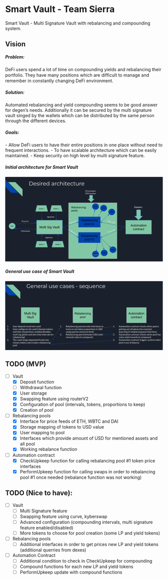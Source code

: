 # Smart Vault - Team Sierra

Smart Vault - Multi Signature Vault with rebalancing and compounding system.

## Vision

<h5>Problem:</h5>
DeFi users spend a lot of time on compounding yields and rebalancing their portfolio. They have many positions
which are difﬁcult to manage and remember in constantly changing DeFi environment.
<h5>Solution:</h5>
Automated rebalancing and yield compounding seems to be good answer for degen’s needs. Additionally it can be
secured by the multi signature vault singed by the wallets which can be distributed by the same person through
the different devices.
<h5>Goals:</h5>
- Allow DeFi users to have their entire positions in one place without need to frequent interactions.
- To have scalable architecture which can be easily maintained.
- Keep security on high level by multi signature feature.

<h5>Initial architecture for Smart Vault</h5>
<img title="SmartVault-InitialArchiteture" alt="Initial architecture for Smart Vault" src="/images/SmartVault-InitialArchiteture.png">
<h5>General use case of Smart Vault</h5>
<img title="SmartVault-UseCase" alt="General use case of Smart Vault" src="/images/SmartVault-UseCase.png">

## TODO (MVP)
- [ ] Vault
    - [x] Deposit function
    - [ ] Withdrawal function
    - [x] User storage
    - [x] Swapping feature using routerV2
    - [x] Configuration of pool (intervals, tokens, proportions to keep)
    - [x] Creation of pool

- [ ] Rebalancing pools
    - [x] Interface for price feeds of ETH, WBTC and DAI
    - [x] Storage mapping of tokens to USD value
    - [x] User mapping to pool
    - [x] Interfaces which provide amount of USD for mentioned assets and all pool
    - [x] Working rebalance function

- [ ] Automation contract
    - [x] CheckUpkeep function for calling rebalancing pool #1 token price interfaces
    - [x] PerformUpkeep function for calling swaps in order to rebalancing pool #1 once needed (rebalance function was not working)

## TODO (Nice to have):
- [ ] Vault
    - [ ] Multi Signature feature
    - [ ] Swapping feature using curve, kyberswap
    - [ ] Advanced configuration (compounding intervals, multi signature feature enabled/disabled)
    - [ ] More tokens to choose for pool creation (some LP and yield tokens)

- [ ] Rebalancing pools
    - [ ] Additional interfaces in order to get prices new LP and yield tokens (additional querries from dexes)
    
- [ ] Automation Contract
    - [ ] Additional condition to check in CheckUpkeep for compounding
    - [ ] Compound functions for each new LP and yield tokens
    - [ ] PerformUpkeep update with compound functions
